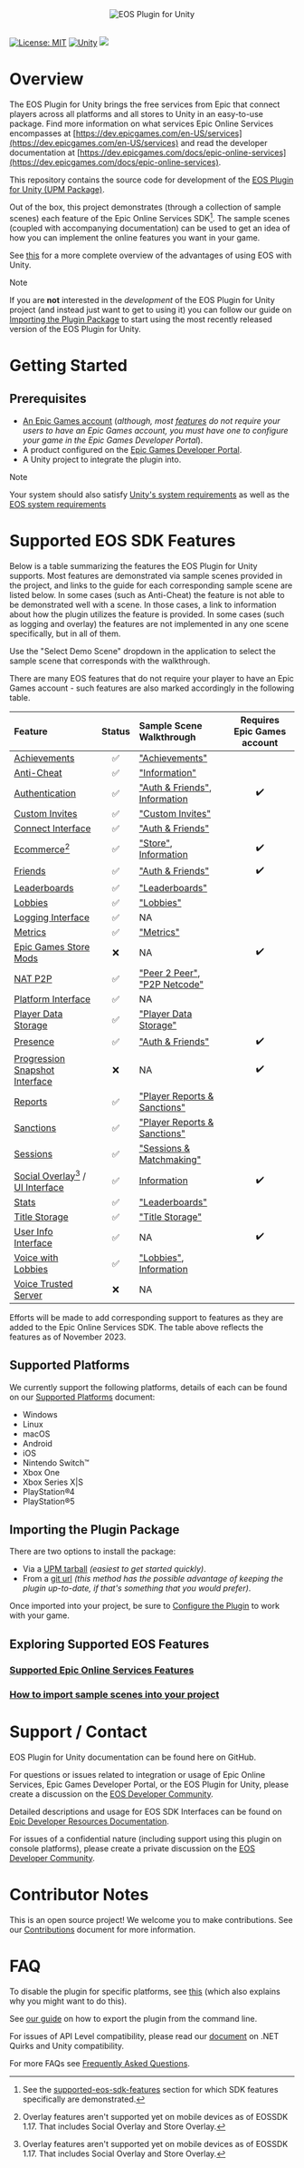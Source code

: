 <div align="center"> <img src="/com.playeveryware.eos/Documentation~/images/EOSPluginLogo.png" alt="EOS Plugin for Unity" /> </div>

<br />

<div align="left">
  
<a href="">[![License: MIT](https://img.shields.io/badge/License-MIT-yellow.svg)](https://opensource.org/licenses/MIT)</a>
<a href="">![Unity](https://img.shields.io/badge/Unity-2021.3.16f1-blue)</a>
<img src="/tools/coverage/results/Report/badge_linecoverage.svg" />

</div>

# Overview

The EOS Plugin for Unity brings the free services from Epic that connect players across all platforms and all stores to Unity in an easy-to-use package. Find more information on what services Epic Online Services encompasses at [https://dev.epicgames.com/en-US/services](https://dev.epicgames.com/en-US/services) and read the developer documentation at [https://dev.epicgames.com/docs/epic-online-services](https://dev.epicgames.com/docs/epic-online-services).

This repository contains the source code for development of the [EOS Plugin for Unity (UPM Package)](https://github.com/EOS-Contrib/eos_plugin_for_unity_upm).

Out of the box, this project demonstrates (through a collection of sample scenes) each feature of the Epic Online Services SDK[^1]. The sample scenes (coupled with accompanying documentation) can be used to get an idea of how you can implement the online features you want in your game.

See [this](/com.playeveryware.eos/Documentation~/plugin_advantages.md) for a more complete overview of the advantages of using EOS with Unity.

[^1]: See the [supported-eos-sdk-features](#supported-eos-sdk-features) section for which SDK features specifically are demonstrated.

> [!NOTE]
> If you are **not** interested in the _development_ of the EOS Plugin for Unity project (and instead just want to get to using it) you can follow our guide on [Importing the Plugin Package](#importing-the-plugin-package) to start using the most recently released version of the EOS Plugin for Unity.

# Getting Started

## Prerequisites

* [An Epic Games account](https://www.epicgames.com/id/register) (_although, most [features](#exploring-supported-eos-features) do not require your users to have an Epic Games account, you must have one to configure your game in the Epic Games Developer Portal_).
* A product configured on the [Epic Games Developer Portal](https://dev.epicgames.com/portal/).
* A Unity project to integrate the plugin into.

> [!NOTE]
> Your system should also satisfy [Unity's system requirements](https://docs.unity3d.com/2021.3/Documentation/Manual/system-requirements.html) as well as the [EOS system requirements](https://dev.epicgames.com/docs/epic-online-services/eos-get-started/system-requirements)

# Supported EOS SDK Features

Below is a table summarizing the features the EOS Plugin for Unity supports. Most features are demonstrated via sample scenes provided in the project, and links to the guide for each corresponding sample scene are listed below. In some cases (such as Anti-Cheat) the feature is not able to be demonstrated well with a scene. In those cases, a link to information about how the plugin utilizes the feature is provided. In some cases (such as logging and overlay) the features are not implemented in any one scene specifically, but in all of them.

Use the "Select Demo Scene" dropdown in the application to select the sample scene that corresponds with the walkthrough. 

There are many EOS features that do not require your player to have an Epic Games account - such features are also marked accordingly in the following table.

| Feature | Status | Sample Scene Walkthrough | Requires Epic Games account |
| :-- | :-: | :-- | :-: |
|[Achievements](https://dev.epicgames.com/docs/game-services/achievements)                 | ✅ | ["Achievements"](/com.playeveryware.eos/Documentation~/scene_walkthrough/achievements_walkthrough.md)                                                  |   |
|[Anti-Cheat](https://dev.epicgames.com/docs/game-services/anti-cheat)                     | ✅ | ["Information"](/com.playeveryware.eos/Documentation~/easy_anticheat_configuration.md)                                                                             |  |
|[Authentication](https://dev.epicgames.com/docs/epic-account-services/auth-interface)     | ✅ | ["Auth & Friends"](/com.playeveryware.eos/Documentation~/scene_walkthrough/auth&friends_walkthrough.md), [Information](/com.playeveryware.eos/Documentation~/player_authentication.md) | ✔️ |
|[Custom Invites](https://dev.epicgames.com/docs/game-services/custom-invites-interface)   | ✅ | ["Custom Invites"](/com.playeveryware.eos/Documentation~/scene_walkthrough/customInvites_walkthrough.md)                                               |  |
|[Connect Interface](https://dev.epicgames.com/docs/game-services/eos-connect-interface)   | ✅ | ["Auth & Friends"](/com.playeveryware.eos/Documentation~/scene_walkthrough/auth&friends_walkthrough.md)                                                               |   |
|[Ecommerce](https://dev.epicgames.com/docs/epic-games-store/tech-features-config/ecom)[^2]    | ✅ | ["Store"](/com.playeveryware.eos/Documentation~/scene_walkthrough/store_walkthrough.md), [Information](/com.playeveryware.eos/Documentation~/ecom.md)                                        | ✔️ |
|[Friends](https://dev.epicgames.com/docs/epic-account-services/eos-friends-interface)     | ✅ | ["Auth & Friends"](/com.playeveryware.eos/Documentation~/scene_walkthrough/auth&friends_walkthrough.md)                                                               | ✔️ |
|[Leaderboards](https://dev.epicgames.com/docs/game-services/leaderboards)                 | ✅ | ["Leaderboards"](/com.playeveryware.eos/Documentation~/scene_walkthrough/leaderboards_walkthrough.md)                                                               |   |
|[Lobbies](https://dev.epicgames.com/docs/game-services/lobbies)                             | ✅ | ["Lobbies"](/com.playeveryware.eos/Documentation~/scene_walkthrough/lobbies_walkthrough.md)                                                                    |  |
|[Logging Interface](https://dev.epicgames.com/docs/game-services/eos-logging-interface)   | ✅ | NA                                                                                                                               |  |
|[Metrics](https://dev.epicgames.com/docs/game-services/eos-metrics-interface)             | ✅ | ["Metrics"](/com.playeveryware.eos/Documentation~/scene_walkthrough/metrics_walkthrough.md)                                                                    |  |
|[Epic Games Store Mods](https://dev.epicgames.com/docs/epic-games-store/tech-features-config/mods)      | ❌ | NA                                                                                                                               | ✔️ |
|[NAT P2P](https://dev.epicgames.com/docs/game-services/p-2-p)                                               | ✅ | ["Peer 2 Peer"](/com.playeveryware.eos/Documentation~/scene_walkthrough/P2P_walkthrough.md), ["P2P Netcode"](/com.playeveryware.eos/Documentation~/scene_walkthrough/P2P_netcode_walkthrough.md) |  |
|[Platform Interface](https://dev.epicgames.com/docs/game-services/eos-platform-interface)                   | ✅ | NA |   |
|[Player Data Storage](https://dev.epicgames.com/docs/game-services/player-data-storage)                     | ✅ | ["Player Data Storage"](/com.playeveryware.eos/Documentation~/scene_walkthrough/player_data_storage_walkthrough.md)                                                        |   |
|[Presence](https://dev.epicgames.com/docs/epic-account-services/eos-presence-interface)                     | ✅ | ["Auth & Friends"](/com.playeveryware.eos/Documentation~/scene_walkthrough/auth&friends_walkthrough.md)                                                               | ✔️ |
|[Progression Snapshot Interface](https://dev.epicgames.com/docs/epic-account-services/progression-snapshot) | ❌ | NA                                                                                                             | ✔️ |
|[Reports](https://dev.epicgames.com/docs/game-services/reports-interface)                 | ✅ | ["Player Reports & Sanctions"](/com.playeveryware.eos/Documentation~/scene_walkthrough/player_reports_and_sanctions_walkthrough.md)                                               |  |
|[Sanctions](https://dev.epicgames.com/docs/game-services/sanctions-interface)             | ✅ | ["Player Reports & Sanctions"](/com.playeveryware.eos/Documentation~/scene_walkthrough/player_reports_and_sanctions_walkthrough.md)                                               |  |
|[Sessions](https://dev.epicgames.com/docs/game-services/sessions)                         | ✅ | ["Sessions & Matchmaking"](/com.playeveryware.eos/Documentation~/scene_walkthrough/sessions_and_matchmaking_walkthrough.md)                                                   |  |
|[Social Overlay](https://dev.epicgames.com/docs/epic-account-services/social-overlay-overview)[^2] / [UI Interface](https://dev.epicgames.com/docs/epic-account-services/eosui-interface) | ✅ | [Information](/com.playeveryware.eos/Documentation~/overlay.md)        | ✔️ |
|[Stats](https://dev.epicgames.com/docs/game-services/eos-stats-interface)                 | ✅ | ["Leaderboards"](/com.playeveryware.eos/Documentation~/scene_walkthrough/leaderboards_walkthrough.md)                                                               |  |
|[Title Storage](https://dev.epicgames.com/docs/game-services/title-storage)               | ✅ | ["Title Storage"](/com.playeveryware.eos/Documentation~/scene_walkthrough/title_storage_walkthrough.md)                                                              |  |
|[User Info Interface](https://dev.epicgames.com/docs/epic-account-services/eos-user-info-interface) | ✅ | NA                                                                                                                     | ✔️ |
|[Voice with Lobbies](https://dev.epicgames.com/docs/game-services/voice#voicewithlobbies)   | ✅ | ["Lobbies"](/com.playeveryware.eos/Documentation~/scene_walkthrough/lobbies_walkthrough.md), [Information](/com.playeveryware.eos/Documentation~/enabling_voice.md)                            |  |
|[Voice Trusted Server](https://dev.epicgames.com/docs/game-services/voice#voicewithatrustedserverapplication) | ❌ | NA                                                                                                           |  |

Efforts will be made to add corresponding support to features as they are added to the Epic Online Services SDK. The table above reflects the features as of November 2023.

[^2]: Overlay features aren't supported yet on mobile devices as of EOSSDK 1.17. That includes Social Overlay and Store Overlay.

## Supported Platforms

We currently support the following platforms, details of each can be found on our [Supported Platforms](/com.playeveryware.eos/Documentation~/supported_platforms.md) document:

* Windows
* Linux
* macOS
* Android
* iOS
* Nintendo Switch™
* Xbox One
* Xbox Series X|S
* PlayStation®4
* PlayStation®5

## Importing the Plugin Package

There are two options to install the package:
* Via a [UPM tarball](/com.playeveryware.eos/Documentation~/add_plugin.md#adding-the-package-from-a-tarball) _(easiest to get started quickly)_.
* From a [git url](/com.playeveryware.eos/Documentation~/add_plugin.md#adding-the-package-from-a-git-url) _(this method has the possible advantage of keeping the plugin up-to-date, if that's something that you would prefer)_.

Once imported into your project, be sure to [Configure the Plugin](/com.playeveryware.eos/Documentation~/configure_plugin.md) to work with your game.

## Exploring Supported EOS Features

### [Supported Epic Online Services Features](/com.playeveryware.eos/Documentation~/eos_features.md)
### [How to import sample scenes into your project](/com.playeveryware.eos/Documentation~/samples.md)

# Support / Contact

EOS Plugin for Unity documentation can be found here on GitHub.

For questions or issues related to integration or usage of Epic Online Services, Epic Games Developer Portal, or the EOS Plugin for Unity, please create a discussion on the [EOS Developer Community](https://eoshelp.epicgames.com).

Detailed descriptions and usage for EOS SDK Interfaces can be found on [Epic Developer Resources Documentation](https://dev.epicgames.com/docs/).

For issues of a confidential nature (including support using this plugin on console platforms), please create a private discussion on the [EOS Developer Community](https://eoshelp.epicgames.com).

# Contributor Notes

This is an open source project! We welcome you to make contributions. See our [Contributions](/com.playeveryware.eos/Documentation~/contributions.md) document for more information.

# FAQ

To disable the plugin for specific platforms, see [this](/com.playeveryware.eos/Documentation~/disable_plugin_per_platform.md) (which also explains why you might want to do this).

See [our guide](/com.playeveryware.eos/Documentation~/command_line_export.md) on how to export the plugin from the command line. 

For issues of API Level compatibility, please read our [document](/com.playeveryware.eos/Documentation~/dotnet_quirks.md) on .NET Quirks and Unity compatibility.

For more FAQs see [Frequently Asked Questions](/com.playeveryware.eos/Documentation~/frequently_asked_questions.md).
